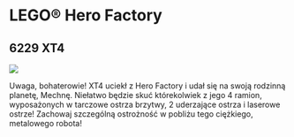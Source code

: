 # LEGO® Hero Factory

## 6229 XT4

![](https://www.lego.com/cdn/product-assets/product.img.pri/6229_prod.jpg)

Uwaga, bohaterowie! XT4 uciekł z Hero Factory i udał się na swoją rodzinną planetę, Mechnę. Niełatwo będzie skuć którekolwiek z jego 4 ramion, wyposażonych w tarczowe ostrza brzytwy, 2 uderzające ostrza i laserowe ostrze! Zachowaj szczególną ostrożność w pobliżu tego ciężkiego, metalowego robota!